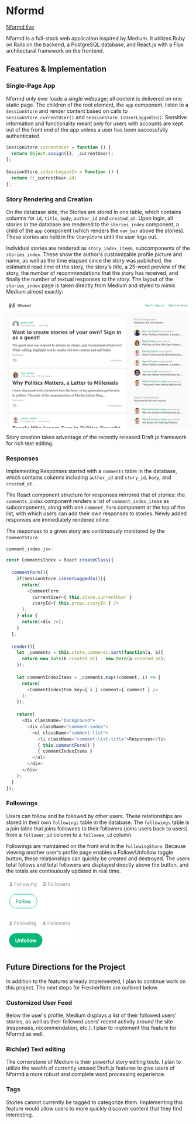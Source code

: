 # Nformd

[Nformd live][livesite]

[livesite]: http://nformd.philsalant.com

Nformd is a full-stack web application inspired by Medium.  It utilizes Ruby on Rails on the backend, a PostgreSQL database, and React.js with a Flux architectural framework on the frontend.  

## Features & Implementation

### Single-Page App

Nformd only ever loads a single webpage; all content is delivered on one static page.  The children of the root element, the `app` component, listen to a `SessionStore` and render content based on calls to `SessionStore.currentUser()` and `SessionStore.isUserLoggedIn()`.  Sensitive information and functionality meant only for users with accounts are kept out of the front end of the app unless a user has been successfully authenticated.

```javascript
SessionStore.currentUser = function () {
  return Object.assign({}, _currentUser);
};

SessionStore.isUserLoggedIn = function () {
  return !!_currentUser.id;
};
  ```

### Story Rendering and Creation

On the database side, the Stories are stored in one table, which contains columns for `id`, `title`, `body`, `author_id` and `created_at`.  Upon login, all stories in the database are rendered to the `stories_index` component, a child of the `app` component (which renders the `nav_bar` above the stories).  These stories are held in the `StoryStore` until the user logs out.  

Individual stories are rendered as `story_index_item`s, subcomponents of the `stories_index`. These show the author's customizable profile picture and name, as well as the time elapsed since the story was published, the estimated read time of the story, the story's title, a 25-word preview of the story, the number of recommendations that the story has received, and finally the number of textual responses to the story. The layout of the `stories_index` page is taken directly from Medium and styled to mimic Medium almost exactly:

![stories_index](./app/assets/images/stories_index.png)

Story creation takes advantage of the recently released Draft.js framework for rich text editing.

### Responses

Implementing Responses started with a `comments` table in the database, which contains columns including `author_id` and `story_id`, `body`, and `created_at`.

The React component structure for responses mirrored that of stories: the `comments_index` component renders a list of `comment_index_item`s as subcomponents, along with one `comment_form` component at the top of the list, with which users can add their own responses to stories. Newly added responses are immediately rendered inline.

The responses to a given story are continuously monitored by the `CommentStore`.

`comment_index.jsx` :
```javascript
const CommentsIndex = React.createClass({

  commentForm(){
    if(SessionStore.isUserLoggedIn()){
      return(
        <CommentForm
          currentUser={ this.state.currentUser }
          storyId={ this.props.storyId } />
      );
    } else {
      return(<div />);
    }
  },

  render(){
    let _comments = this.state.comments.sort(function(a, b){
      return new Date(b.created_at) - new Date(a.created_at);
    });

    let commentIndexItems = _comments.map((comment, i) => {
      return(
        <CommentIndexItem key={ i } comment={ comment } />
      );
    });

    return(
      <div className="background">
        <div className="comment-index">
          <ul className="comment-list">
            <li className="comment-list-title">Responses</li>
            { this.commentForm() }
            { commentIndexItems }
          </ul>
        </div>
      </div>
    );
  }
});
```

### Followings

Users can follow and be followed by other users. These relationships are stored in their own `followings` table in the database. The `followings` table is a join table that joins followees to their followers (joins users back to users) from a `follower_id` column to a `followee_id` column.

Followings are maintained on the front end in the `FollowingStore`. Because viewing another user's profile page enables a Follow/Unfollow toggle button, these relationships can quickly be created and destroyed. The users total follows and total followers are displayed directly above the button, and the totals are continuously updated in real time.

![follow button screenshot](./app/assets/images/follow_button_unfollowed.png)

![follow button screenshot](./app/assets/images/follow_button_following.png)


## Future Directions for the Project

In addition to the features already implemented, I plan to continue work on this project.  The next steps for FresherNote are outlined below.

### Customized User Feed

Below the user's profile, Medium displays a list of their followed users' stories, as well as their followed users' recent activity around the site (responses, recommendation, etc.). I plan to implement this feature for Nformd as well.

### Rich(er) Text editing

The cornerstone of Medium is their powerful story editing tools. I plan to utilize the wealth of currently unused Draft.js features to give users of Nformd a more robust and complete word processing experience.

### Tags

Stories cannot currently be tagged to categorize them. Implementing this feature would allow users to more quickly discover content that they find interesting.
